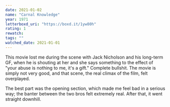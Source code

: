 ```yaml
---
date: 2021-01-02
name: "Carnal Knowledge"
year: 1971
letterboxd_uri: "https://boxd.it/1yw80h"
rating: 1
rewatch: 
tags: ""
watched_date: 2021-01-01
---
```


This movie lost me during the scene with Jack Nicholson and his long-term GF, when he is shouting at her and she says something to the effect of "your abuse is nothing to me, it's a gift." Complete bullshit. The movie is simply not very good, and that scene, the real climax of the film, felt overplayed.

The best part was the opening section, which made me feel bad in a serious way; the banter between the two bros felt extremely real. After that, it went straight downhill.
